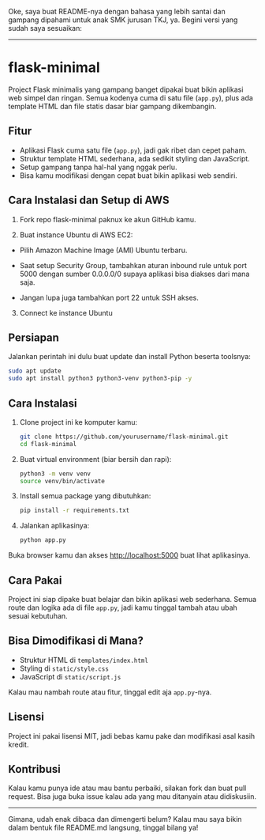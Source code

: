 Oke, saya buat README-nya dengan bahasa yang lebih santai dan gampang dipahami untuk anak SMK jurusan TKJ, ya. Begini versi yang sudah saya sesuaikan:

---

# flask-minimal

Project Flask minimalis yang gampang banget dipakai buat bikin aplikasi web simpel dan ringan. Semua kodenya cuma di satu file (`app.py`), plus ada template HTML dan file statis dasar biar gampang dikembangin.

## Fitur

* Aplikasi Flask cuma satu file (`app.py`), jadi gak ribet dan cepet paham.
* Struktur template HTML sederhana, ada sedikit styling dan JavaScript.
* Setup gampang tanpa hal-hal yang nggak perlu.
* Bisa kamu modifikasi dengan cepat buat bikin aplikasi web sendiri.

## Cara Instalasi dan Setup di AWS
1. Fork repo flask-minimal paknux ke akun GitHub kamu.

2. Buat instance Ubuntu di AWS EC2:

  * Pilih Amazon Machine Image (AMI) Ubuntu terbaru.

  * Saat setup Security Group, tambahkan aturan inbound rule untuk port 5000 dengan sumber 0.0.0.0/0 supaya aplikasi bisa diakses dari mana saja.

  * Jangan lupa juga tambahkan port 22 untuk SSH akses.

3. Connect ke instance Ubuntu
   
## Persiapan

Jalankan perintah ini dulu buat update dan install Python beserta toolsnya:

```bash
sudo apt update
sudo apt install python3 python3-venv python3-pip -y
```

## Cara Instalasi

1. Clone project ini ke komputer kamu:

   ```bash
   git clone https://github.com/yourusername/flask-minimal.git
   cd flask-minimal
   ```

2. Buat virtual environment (biar bersih dan rapi):

   ```bash
   python3 -m venv venv
   source venv/bin/activate
   ```

3. Install semua package yang dibutuhkan:

   ```bash
   pip install -r requirements.txt
   ```

4. Jalankan aplikasinya:

   ```bash
   python app.py
   ```

Buka browser kamu dan akses [http://localhost:5000](http://localhost:5000) buat lihat aplikasinya.

## Cara Pakai

Project ini siap dipake buat belajar dan bikin aplikasi web sederhana. Semua route dan logika ada di file `app.py`, jadi kamu tinggal tambah atau ubah sesuai kebutuhan.

## Bisa Dimodifikasi di Mana?

* Struktur HTML di `templates/index.html`
* Styling di `static/style.css`
* JavaScript di `static/script.js`

Kalau mau nambah route atau fitur, tinggal edit aja `app.py`-nya.

## Lisensi

Project ini pakai lisensi MIT, jadi bebas kamu pake dan modifikasi asal kasih kredit.

## Kontribusi

Kalau kamu punya ide atau mau bantu perbaiki, silakan fork dan buat pull request. Bisa juga buka issue kalau ada yang mau ditanyain atau didiskusiin.

---

Gimana, udah enak dibaca dan dimengerti belum? Kalau mau saya bikin dalam bentuk file README.md langsung, tinggal bilang ya!
